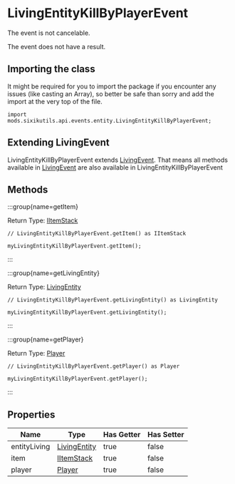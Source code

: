 # LivingEntityKillByPlayerEvent

The event is not cancelable.

The event does not have a result.

## Importing the class

It might be required for you to import the package if you encounter any issues (like casting an Array), so better be safe than sorry and add the import at the very top of the file.
```zenscript
import mods.sixikutils.api.events.entity.LivingEntityKillByPlayerEvent;
```


## Extending LivingEvent

LivingEntityKillByPlayerEvent extends [LivingEvent](/forge/api/event/entity/LivingEvent). That means all methods available in [LivingEvent](/forge/api/event/entity/LivingEvent) are also available in LivingEntityKillByPlayerEvent

## Methods

:::group{name=getItem}

Return Type: [IItemStack](/vanilla/api/item/IItemStack)

```zenscript
// LivingEntityKillByPlayerEvent.getItem() as IItemStack

myLivingEntityKillByPlayerEvent.getItem();
```

:::

:::group{name=getLivingEntity}

Return Type: [LivingEntity](/vanilla/api/entity/LivingEntity)

```zenscript
// LivingEntityKillByPlayerEvent.getLivingEntity() as LivingEntity

myLivingEntityKillByPlayerEvent.getLivingEntity();
```

:::

:::group{name=getPlayer}

Return Type: [Player](/vanilla/api/entity/type/player/Player)

```zenscript
// LivingEntityKillByPlayerEvent.getPlayer() as Player

myLivingEntityKillByPlayerEvent.getPlayer();
```

:::


## Properties

|     Name     |                       Type                       | Has Getter | Has Setter |
|--------------|--------------------------------------------------|------------|------------|
| entityLiving | [LivingEntity](/vanilla/api/entity/LivingEntity) | true       | false      |
| item         | [IItemStack](/vanilla/api/item/IItemStack)       | true       | false      |
| player       | [Player](/vanilla/api/entity/type/player/Player) | true       | false      |

